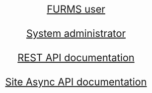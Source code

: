 
<p align="center" style="font-size: xx-large; height: 600px;">
  <a href="user">FURMS user</a> 
  <br/>
  <br/>  
  <a href="devops">System administrator</a> 
  <br/>
  <br/>
  <a href="rest-api">REST API documentation</a>
  <br/>
  <br/>
  <a href="async-api">Site Async API documentation</a>  
</p>

